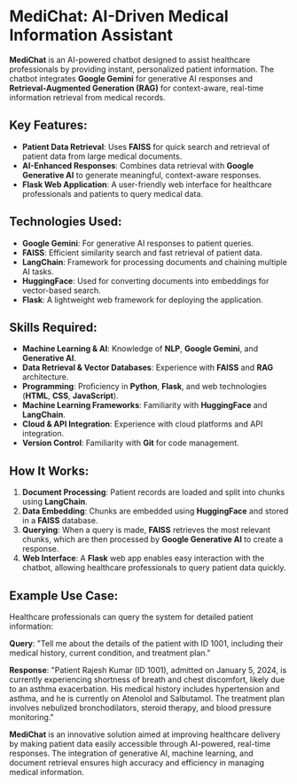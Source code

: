 # MediChat: AI-Driven Medical Information Assistant

**MediChat** is an AI-powered chatbot designed to assist healthcare professionals by providing instant, personalized patient information. The chatbot integrates **Google Gemini** for generative AI responses and **Retrieval-Augmented Generation (RAG)** for context-aware, real-time information retrieval from medical records.

## Key Features:
- **Patient Data Retrieval**: Uses **FAISS** for quick search and retrieval of patient data from large medical documents.
- **AI-Enhanced Responses**: Combines data retrieval with **Google Generative AI** to generate meaningful, context-aware responses.
- **Flask Web Application**: A user-friendly web interface for healthcare professionals and patients to query medical data.

## Technologies Used:
- **Google Gemini**: For generative AI responses to patient queries.
- **FAISS**: Efficient similarity search and fast retrieval of patient data.
- **LangChain**: Framework for processing documents and chaining multiple AI tasks.
- **HuggingFace**: Used for converting documents into embeddings for vector-based search.
- **Flask**: A lightweight web framework for deploying the application.
  
## Skills Required:
- **Machine Learning & AI**: Knowledge of **NLP**, **Google Gemini**, and **Generative AI**.
- **Data Retrieval & Vector Databases**: Experience with **FAISS** and **RAG** architecture.
- **Programming**: Proficiency in **Python**, **Flask**, and web technologies (**HTML**, **CSS**, **JavaScript**).
- **Machine Learning Frameworks**: Familiarity with **HuggingFace** and **LangChain**.
- **Cloud & API Integration**: Experience with cloud platforms and API integration.
- **Version Control**: Familiarity with **Git** for code management.

## How It Works:
1. **Document Processing**: Patient records are loaded and split into chunks using **LangChain**.
2. **Data Embedding**: Chunks are embedded using **HuggingFace** and stored in a **FAISS** database.
3. **Querying**: When a query is made, **FAISS** retrieves the most relevant chunks, which are then processed by **Google Generative AI** to create a response.
4. **Web Interface**: A **Flask** web app enables easy interaction with the chatbot, allowing healthcare professionals to query patient data quickly.

## Example Use Case:
Healthcare professionals can query the system for detailed patient information:

**Query**: "Tell me about the details of the patient with ID 1001, including their medical history, current condition, and treatment plan."

**Response**: "Patient Rajesh Kumar (ID 1001), admitted on January 5, 2024, is currently experiencing shortness of breath and chest discomfort, likely due to an asthma exacerbation. His medical history includes hypertension and asthma, and he is currently on Atenolol and Salbutamol. The treatment plan involves nebulized bronchodilators, steroid therapy, and blood pressure monitoring."

**MediChat** is an innovative solution aimed at improving healthcare delivery by making patient data easily accessible through AI-powered, real-time responses. The integration of generative AI, machine learning, and document retrieval ensures high accuracy and efficiency in managing medical information.
